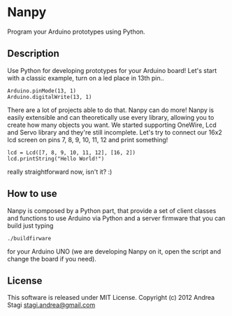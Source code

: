 Nanpy
=====

Program your Arduino prototypes using Python.

Description
-----------

Use Python for developing prototypes for your Arduino board!
Let's start with a classic example, turn on a led place in 13th pin..

	Arduino.pinMode(13, 1)
	Arduino.digitalWrite(13, 1)

There are a lot of projects able to do that. Nanpy can do more! 
Nanpy is easily extensible and can theoretically use every library, allowing you to create how many objects you want.
We started supporting OneWire, Lcd and Servo library and they're still incomplete.
Let's try to connect our 16x2 lcd screen on pins 7, 8, 9, 10, 11, 12 and print something!

	lcd = Lcd([7, 8, 9, 10, 11, 12], [16, 2])
	lcd.printString("Hello World!")

really straightforward now, isn't it? :)

How to use
----------

Nanpy is composed by a Python part, that provide a set of client classes and functions to use Arduino via Python 
and a server firmware that you can build just typing

	./buildfirware

for your Arduino UNO (we are developing Nanpy on it, open the script and change the board if you need).

License
-------

This software is released under MIT License. Copyright (c) 2012 Andrea Stagi <stagi.andrea@gmail.com>
